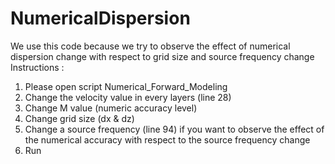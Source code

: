 # NumericalDispersion

We use this code because we try to observe the effect of numerical dispersion change with respect to grid size and source frequency change 
Instructions :
1.	Please open script Numerical_Forward_Modeling
2.	Change the velocity value in every layers (line 28)
3.	Change M value (numeric accuracy level)
4.	Change grid size (dx & dz)
5.	Change a source frequency (line 94) if you want to observe the effect of the numerical accuracy with respect to the source frequency change
6.	Run

